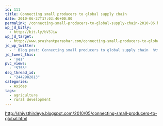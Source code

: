 ```yaml
---
id: 111
title: Connecting small producers to global supply chain
date: 2010-06-27T17:03:46+00:00
permalink: /connecting-small-producers-to-global-supply-chain-2010-06.html
wp_jd_bitly:
  - http://bit.ly/bV5Jiw
wp_jd_target:
  - http://www.prashantparashar.com/connecting-small-producers-to-global-supply-chain-2010-06.html
jd_wp_twitter:
  - ' Blog post: Connecting small producers to global supply chain  http://bit.ly/bV5Jiw  #in'
jd_tweet_this:
  - 'yes'
pvc_views:
  - "5753"
dsq_thread_id:
  - "2442982813"
categories:
  - Asides
tags:
  - agriculture
  - rural development
---
```

<http://shivsthirdeye.blogspot.com/2010/05/connecting-small-producers-to-global.html>
